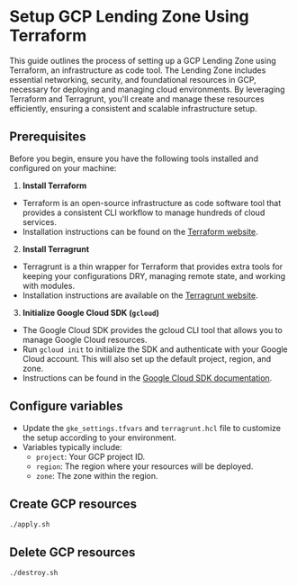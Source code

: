 # Setup GCP Lending Zone Using Terraform
This guide outlines the process of setting up a GCP Lending Zone using Terraform, an infrastructure as code tool. The Lending Zone includes essential networking, security, and foundational resources in GCP, necessary for deploying and managing cloud environments. By leveraging Terraform and Terragrunt, you'll create and manage these resources efficiently, ensuring a consistent and scalable infrastructure setup.


## Prerequisites
Before you begin, ensure you have the following tools installed and configured on your machine:

1. **Install Terraform**
  - Terraform is an open-source infrastructure as code software tool that provides a consistent CLI workflow to manage hundreds of cloud services.
  - Installation instructions can be found on the [Terraform website](https://developer.hashicorp.com/terraform/tutorials/aws-get-started/install-cli).

2. **Install Terragrunt**
  - Terragrunt is a thin wrapper for Terraform that provides extra tools for keeping your configurations DRY, managing remote state, and working with modules.
  - Installation instructions are available on the [Terragrunt website](https://terragrunt.gruntwork.io/docs/getting-started/install/).

3. **Initialize Google Cloud SDK (`gcloud`)**
  - The Google Cloud SDK provides the gcloud CLI tool that allows you to manage Google Cloud resources.
  - Run `gcloud init` to initialize the SDK and authenticate with your Google Cloud account. This will also set up the default project, region, and zone.
  - Instructions can be found in the [Google Cloud SDK documentation](https://cloud.google.com/sdk/docs/initializing).

## Configure variables
- Update the `gke_settings.tfvars` and `terragrunt.hcl` file to customize the setup according to your environment.
- Variables typically include:
  - `project`: Your GCP project ID.
  - `region`: The region where your resources will be deployed.
  - `zone`: The zone within the region.

## Create GCP resources

```
./apply.sh
```

## Delete GCP resources
```
./destroy.sh
```
